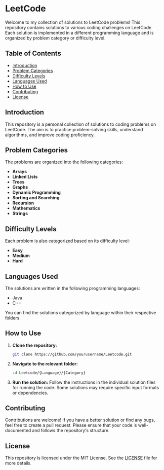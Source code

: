 
# LeetCode

Welcome to my collection of solutions to LeetCode problems! This repository contains solutions to various coding challenges on LeetCode. Each solution is implemented in a different programming language and is organized by problem category or difficulty level.

## Table of Contents

- [Introduction](#introduction)
- [Problem Categories](#problem-categories)
- [Difficulty Levels](#difficulty-levels)
- [Languages Used](#languages-used)
- [How to Use](#how-to-use)
- [Contributing](#contributing)
- [License](#license)

## Introduction

This repository is a personal collection of solutions to coding problems on LeetCode. The aim is to practice problem-solving skills, understand algorithms, and improve coding proficiency.

## Problem Categories

The problems are organized into the following categories:

- **Arrays**
- **Linked Lists**
- **Trees**
- **Graphs**
- **Dynamic Programming**
- **Sorting and Searching**
- **Recursion**
- **Mathematics**
- **Strings**

## Difficulty Levels

Each problem is also categorized based on its difficulty level:

- **Easy**
- **Medium**
- **Hard**

## Languages Used

The solutions are written in the following programming languages:

- Java
- C++


You can find the solutions categorized by language within their respective folders.

## How to Use

1. **Clone the repository:**
   ```bash
   git clone https://github.com/yourusername/Leetcode.git
   ```
   
2. **Navigate to the relevant folder:**
   ```bash
   cd Leetcode/{Language}/{Category}
   ```

3. **Run the solution:**
   Follow the instructions in the individual solution files for running the code. Some solutions may require specific input formats or dependencies.

## Contributing

Contributions are welcome! If you have a better solution or find any bugs, feel free to create a pull request. Please ensure that your code is well-documented and follows the repository's structure.

## License

This repository is licensed under the MIT License. See the [LICENSE](LICENSE) file for more details.

